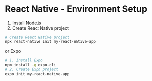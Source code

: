 # React Native - Environment Setup

1. Install [Node.js](https://nodejs.org/en/)
2. Create React Native project

```bash
# Create React Native project
npx react-native init my-react-native-app
```

or Expo

```bash
# 1. Install Expo
npm install -g expo-cli
# 2. Create Expo project
expo init my-react-native-app
```
